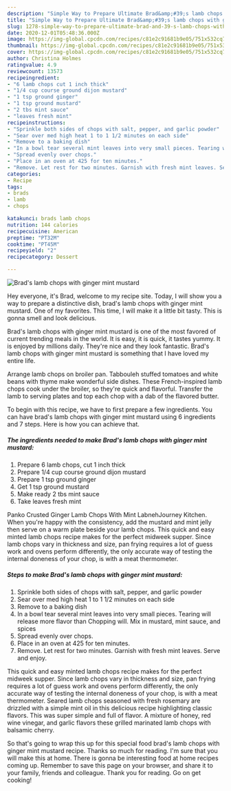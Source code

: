 ```yaml
---
description: "Simple Way to Prepare Ultimate Brad&amp;#39;s lamb chops with ginger mint mustard"
title: "Simple Way to Prepare Ultimate Brad&amp;#39;s lamb chops with ginger mint mustard"
slug: 1278-simple-way-to-prepare-ultimate-brad-and-39-s-lamb-chops-with-ginger-mint-mustard
date: 2020-12-01T05:48:36.000Z
image: https://img-global.cpcdn.com/recipes/c81e2c91681b9e05/751x532cq70/brads-lamb-chops-with-ginger-mint-mustard-recipe-main-photo.jpg
thumbnail: https://img-global.cpcdn.com/recipes/c81e2c91681b9e05/751x532cq70/brads-lamb-chops-with-ginger-mint-mustard-recipe-main-photo.jpg
cover: https://img-global.cpcdn.com/recipes/c81e2c91681b9e05/751x532cq70/brads-lamb-chops-with-ginger-mint-mustard-recipe-main-photo.jpg
author: Christina Holmes
ratingvalue: 4.9
reviewcount: 13573
recipeingredient:
- "6 lamb chops cut 1 inch thick"
- "1/4 cup course ground dijon mustard"
- "1 tsp ground ginger"
- "1 tsp ground mustard"
- "2 tbs mint sauce"
- "leaves fresh mint"
recipeinstructions:
- "Sprinkle both sides of chops with salt, pepper, and garlic powder"
- "Sear over med high heat 1 to 1 1/2 minutes on each side"
- "Remove to a baking dish"
- "In a bowl tear several mint leaves into very small pieces. Tearing will release more flavor than Chopping will. Mix in mustard, mint sauce, and spices"
- "Spread evenly over chops."
- "Place in an oven at 425 for ten minutes."
- "Remove. Let rest for two minutes. Garnish with fresh mint leaves. Serve and enjoy."
categories:
- Recipe
tags:
- brads
- lamb
- chops

katakunci: brads lamb chops 
nutrition: 144 calories
recipecuisine: American
preptime: "PT32M"
cooktime: "PT45M"
recipeyield: "2"
recipecategory: Dessert

---
```



![Brad&#39;s lamb chops with ginger mint mustard](https://img-global.cpcdn.com/recipes/c81e2c91681b9e05/751x532cq70/brads-lamb-chops-with-ginger-mint-mustard-recipe-main-photo.jpg)

Hey everyone, it's Brad, welcome to my recipe site. Today, I will show you a way to prepare a distinctive dish, brad&#39;s lamb chops with ginger mint mustard. One of my favorites. This time, I will make it a little bit tasty. This is gonna smell and look delicious.

Brad&#39;s lamb chops with ginger mint mustard is one of the most favored of current trending meals in the world. It is easy, it is quick, it tastes yummy. It is enjoyed by millions daily. They're nice and they look fantastic. Brad&#39;s lamb chops with ginger mint mustard is something that I have loved my entire life.

Arrange lamb chops on broiler pan. Tabbouleh stuffed tomatoes and white beans with thyme make wonderful side dishes. These French-inspired lamb chops cook under the broiler, so they&#39;re quick and flavorful. Transfer the lamb to serving plates and top each chop with a dab of the flavored butter.


To begin with this recipe, we have to first prepare a few ingredients. You can have brad&#39;s lamb chops with ginger mint mustard using 6 ingredients and 7 steps. Here is how you can achieve that.

<!--inarticleads1-->

##### The ingredients needed to make Brad&#39;s lamb chops with ginger mint mustard:

1. Prepare 6 lamb chops, cut 1 inch thick
1. Prepare 1/4 cup course ground dijon mustard
1. Prepare 1 tsp ground ginger
1. Get 1 tsp ground mustard
1. Make ready 2 tbs mint sauce
1. Take leaves fresh mint


Panko Crusted Ginger Lamb Chops With Mint LabnehJourney Kitchen. When you&#39;re happy with the consistency, add the mustard and mint jelly then serve on a warm plate beside your lamb chops. This quick and easy minted lamb chops recipe makes for the perfect midweek supper. Since lamb chops vary in thickness and size, pan frying requires a lot of guess work and ovens perform differently, the only accurate way of testing the internal doneness of your chop, is with a meat thermometer. 

<!--inarticleads2-->

##### Steps to make Brad&#39;s lamb chops with ginger mint mustard:

1. Sprinkle both sides of chops with salt, pepper, and garlic powder
1. Sear over med high heat 1 to 1 1/2 minutes on each side
1. Remove to a baking dish
1. In a bowl tear several mint leaves into very small pieces. Tearing will release more flavor than Chopping will. Mix in mustard, mint sauce, and spices
1. Spread evenly over chops.
1. Place in an oven at 425 for ten minutes.
1. Remove. Let rest for two minutes. Garnish with fresh mint leaves. Serve and enjoy.


This quick and easy minted lamb chops recipe makes for the perfect midweek supper. Since lamb chops vary in thickness and size, pan frying requires a lot of guess work and ovens perform differently, the only accurate way of testing the internal doneness of your chop, is with a meat thermometer. Seared lamb chops seasoned with fresh rosemary are drizzled with a simple mint oil in this delicious recipe highlighting classic flavors. This was super simple and full of flavor. A mixture of honey, red wine vinegar, and garlic flavors these grilled marinated lamb chops with balsamic cherry. 

So that's going to wrap this up for this special food brad&#39;s lamb chops with ginger mint mustard recipe. Thanks so much for reading. I'm sure that you will make this at home. There is gonna be interesting food at home recipes coming up. Remember to save this page on your browser, and share it to your family, friends and colleague. Thank you for reading. Go on get cooking!
